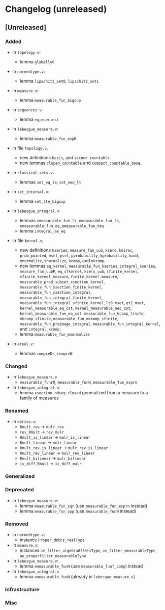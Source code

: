 # Changelog (unreleased)

## [Unreleased]

### Added

- in `topology.v`:
  + lemma `globally0`
- in `normedtype.v`:
  + lemma `lipschitz_set0`, `lipschitz_set1`
- in `measure.v`:
  + lemma `measurable_fun_bigcup`
- in `sequences.v`:
  + lemma `eq_eseriesl`
- in `lebesgue_measure.v`:
  + lemma `measurable_fun_expR`

- in file `topology.v`,
  + new definitions `basis`, and `second_countable`.
  + new lemmas `clopen_countable` and `compact_countable_base`.
- in `classical_sets.v`:
  + lemmas `set_eq_le`, `set_neq_lt`
- in `set_interval.v`:
  + lemma `set_lte_bigcup`
- in `lebesgue_integral.v`:
  + lemmas `emeasurable_fun_lt`, `emeasurable_fun_le`, `emeasurable_fun_eq`,
    `emeasurable_fun_neq`
  + lemma `integral_ae_eq`
- in file `kernel.v`,
  + new definitions `kseries`, `measure_fam_uub`, `kzero`, `kdirac`,
    `prob_pointed`, `mset`, `pset`, `pprobability`, `kprobability`, `kadd`,
    `mnormalize`, `knormalize`, `kcomp`, and `mkcomp`.
  + new lemmas `eq_kernel`, `measurable_fun_kseries`, `integral_kseries`,
    `measure_fam_uubP`, `eq_sfkernel`, `kzero_uub`,
    `sfinite_kernel`, `sfinite_kernel_measure`, `finite_kernel_measure`,
    `measurable_prod_subset_xsection_kernel`,
    `measurable_fun_xsection_finite_kernel`,
    `measurable_fun_xsection_integral`,
    `measurable_fun_integral_finite_kernel`,
    `measurable_fun_integral_sfinite_kernel`, `lt0_mset`, `gt1_mset`,
    `kernel_measurable_eq_cst`, `kernel_measurable_neq_cst`, `kernel_measurable_fun_eq_cst`,
    `measurable_fun_kcomp_finite`, `mkcomp_sfinite`,
    `measurable_fun_mkcomp_sfinite`, `measurable_fun_preimage_integral`,
    `measurable_fun_integral_kernel`, and `integral_kcomp`.
  + lemma `measurable_fun_mnormalize`
- in `ereal.v`:
  + lemmas `compreDr`, `compreN`

### Changed

- in `lebesgue_measure.v`
  + `measurable_funrM`, `measurable_funN`, `measurable_fun_exprn`
- in `lebesgue_integral.v`:
  + lemma `xsection_ndseq_closed` generalized from a measure to a family of measures

### Renamed

- in `derive.v`:
  + `Rmult_rev` -> `mulr_rev`
  + `rev_Rmult` -> `rev_mulr`
  + `Rmult_is_linear` -> `mulr_is_linear`
  + `Rmult_linear` -> `mulr_linear`
  + `Rmult_rev_is_linear` -> `mulr_rev_is_linear`
  + `Rmult_rev_linear` -> `mulr_rev_linear`
  + `Rmult_bilinear` -> `mulr_bilinear`
  + `is_diff_Rmult` -> `is_diff_mulr`

### Generalized

### Deprecated

- in `lebesgue_measure.v`:
  + lemma `measurable_fun_sqr` (use `measurable_fun_exprn` instead)
  + lemma `measurable_fun_opp` (use `measurable_funN` instead)

### Removed

- in `normedtype.v`:
  + instance `Proper_dnbhs_realType`
- in `measure.v`:
  + instances `ae_filter_algebraOfSetsType`, `ae_filter_measurableType`,
  `ae_properfilter_measurableType`
- in `lebesgue_measure.v`:
  + lemma `emeasurable_funN` (use `measurable_funT_comp`) instead
- in `lebesgue_integral.v`
  + lemma `emeasurable_funN` (already in `lebesgue_measure.v`)

### Infrastructure

### Misc
